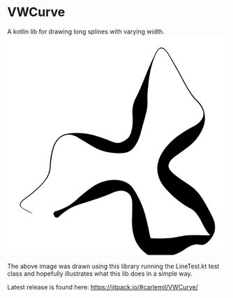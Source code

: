 # VWCurve

A kotlin lib for drawing long splines with varying width.
![N|Solid](https://github.com/carlemil/VWCurve/blob/main/LineTestOutput.png?raw=true)

The above image was drawn using this library running the LineTest.kt test class and hopefully illustrates what this lib does in a simple way.

Latest release is found here: https://jitpack.io/#carlemil/VWCurve/
